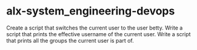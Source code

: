 # alx-system_engineering-devops
Create a script that switches the current user to the user betty.
Write a script that prints the effective username of the current user.
Write a script that prints all the groups the current user is part of.
